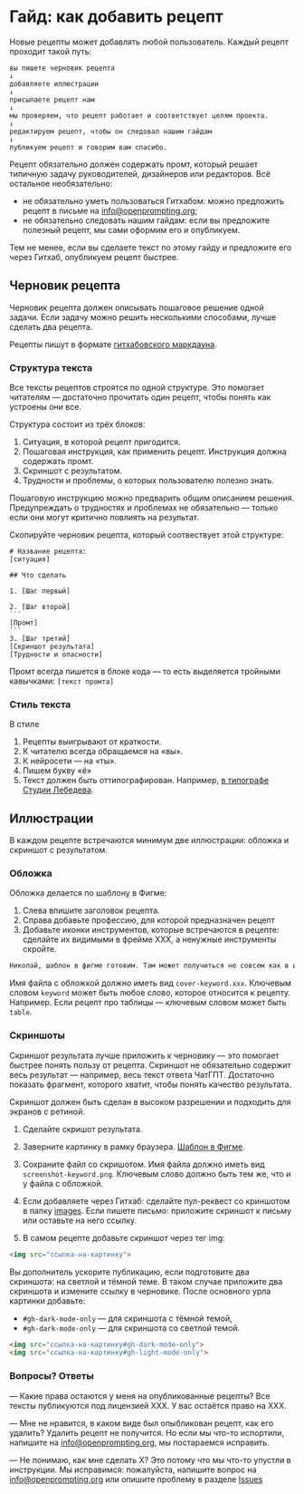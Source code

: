 # Гайд: как добавить рецепт

Новые рецепты может добавлять любой пользователь. Каждый рецепт проходит такой путь:

```
вы пишете черновик рецепта
↓
добавляете иллюстрации
↓
присылаете рецепт нам
↓
мы проверяем, что рецепт работает и соответствует целям проекта.
↓
редактируем рецепт, чтобы он следовал нашим гайдам
↓
публикуем рецепт и говорим вам спасибо.
```

Рецепт обязательно должен содержать промт, который решает типичную задачу руководителей, дизайнеров или редакторов. Всё остальное необязательно:
* не обязательно уметь пользоваться Гитхабом: можно предложить рецепт в письме на info@openprompting.org;   
* не обязательно следовать нашим гайдам: если вы предложите полезный рецепт, мы сами оформим его и опубликуем.  

Тем не менее, если вы сделаете текст по этому гайду и предложите его через Гитхаб, опубликуем рецепт быстрее.

## Черновик рецепта
Черновик рецепта должен описывать пошаговое решение одной задачи. Если задачу можно решить несколькими способами, лучше сделать два рецепта. 

Рецепты пишут в формате [гитхабовского маркдауна](https://docs.github.com/en/get-started/writing-on-github/getting-started-with-writing-and-formatting-on-github/basic-writing-and-formatting-syntax).

### Структура текста
Все тексты рецептов строятся по одной структуре. Это помогает читателям — достаточно прочитать один рецепт, чтобы понять как устроены они все.

Структура состоит из трёх блоков:
1. Ситуация, в которой рецепт пригодится.
2. Пошаговая инструкция, как применить рецепт. Инструкция должна содержать промт.
3. Скриншот с результатом.
4. Трудности и проблемы, о которых пользователю полезно знать.

Пошаговую инструкцию можно предварить общим описанием решения. Предупреждать о трудностях и проблемах не обязательно — только если они могут критично повлиять на результат.

Скопируйте черновик рецепта, который соотвествует этой структуре:
   
    # Название рецепта:
    [ситуация]

    ## Что сделать

    1. [Шаг первый] 
 
    2. [Шаг второй]
    ``` 
    [Промт]
    ```
    3. [Шаг третий]
    [Скриншот результата]
    [Трудности и опасности]

Промт всегда пишется в блоке кода — то есть выделяется тройными кавычками:
    ```[текст промта]```

### Стиль текста
В стиле
1. Рецепты выигрывают от краткости. 
2. К читателю всегда обращаемся на «вы».
3. К нейросети — на «ты».
4. Пишем букву «ё»
5. Текст должен быть оттипографирован. Например, [в типографе Студии Лебедева](https://www.artlebedev.ru/typograf/).


## Иллюстрации
В каждом рецепте встречаются минимум две иллюстрации: обложка и скриншот с результатом. 

### Обложка

Обложка делается по шаблону в Фигме:
1. Слева впишите заголовок рецепта.
2. Справа добавьте профессию, для которой предназначен рецепт
3. Добавьте иконки инструментов, которые встречаются в рецепте: сделайте их видимыми в фрейме XXX, а ненужные инструменты скройте.

```diff
Николай, шаблон в фигме готовим. Там может получиться не совсем как в инструкции. Но будет похоже.
```

Имя файла с обложкой должно иметь вид `cover-keyword.xxx`. Ключевым словом `keyword` может быть любое слово, которое относится к рецепту. Например. Если рецепт про таблицы — ключевым словом может быть `table`. 

### Скриншоты
Скриншот результата лучше приложить к черновику — это помогает быстрее понять пользу от рецепта. Скриншот не обязательно содержит весь результат — например, весь текст ответа ЧатГПТ. Достаточно показать фрагмент, которого хватит, чтобы понять качество результата.

Скриншот должен быть сделан в высоком разрешении и подходить для экранов с ретиной. 


1. Сделайте скришот результата.
2. Заверните картинку в рамку браузера. [Шаблон в Фигме](https://www.figma.com/file/asrsWKGehb5qJ7ggnKAfuv/screenshot-template?type=design&node-id=0-1&t=b1lJxOyBpkVf6iMT-0).
3. Сохраните файл со скришотом. Имя файла должно иметь вид `screenshot-keyword.png`. Ключевым слово должно быть тем же, что и у файла с обложкой.
4. Если добавляете через Гитхаб: сделайте пул-реквест со криншотом в папку [images](https://github.com/Open-Prompting/Open-Prompting/tree/main/images).  Если пишете письмо: приложите скриншот к письму или оставьте на него ссылку.

5. В самом рецепте добавьте скриншот через тег img:
```html
<img src="ссылка-на-картинку">
```

Вы дополнитель ускорите публикацию, если подготовите два скриншота: на светлой и тёмной теме.
В таком случае приложите два скриншота и измените ссылку в черновике. После основного урла картинки добавьте:
* `#gh-dark-mode-only` — для скриншота с тёмной темой,
* `#gh-dark-mode-only` — для скриншота со светлой темой.

```html
<img src="ссылка-на-картинку#gh-dark-mode-only">
<img src="ссылка-на-картинку#gh-light-mode-only">

```

### Вопросы? Ответы

— Какие права остаются у меня на опубликованные рецепты?
Все тексты публикуются под лицензией XXX. У вас остаётся право на XXX.

— Мне не нравится, в каком виде был опыбликован рецепт, как его удалить?
Удалить рецепт не получится. Но если мы что-то испортили, напишите на info@openprompting.org, мы постараемся исправить.

— Не понимаю, как мне сделать X?
Это потому что мы что-то упустли в инструкции. Мы исправимся: пожалуйста, напишите вопрос на info@openprompting.org или опишите проблему в разделе [Issues](https://github.com/Open-Prompting/Open-Prompting/issues)
